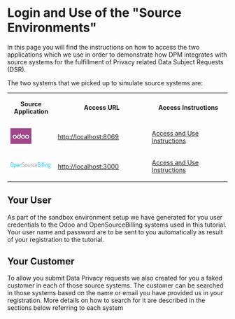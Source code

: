 # Login and Use of the "Source Environments"

In this page you will find the instructions on how to access the two applications which we use in order to demonstrate how DPM integrates with source systems for the fulfillment of Privacy related Data Subject Requests (DSR).

The two systems that we picked up to simulate source systems are:
<table>
<tbody>
<td width="120"> 
    <p><center><strong>Source Application</strong></center></p>
</td>
<td width="300"> 
    <p><center><strong>Access URL</strong></center></p>
</td>
<td width="300"> 
    <p><center><strong>Access Instructions</strong></center></p>
</td>
</tr>
<tr>
<td width="120"><img src="../images/00_odoo.png" alt=""/></td>
<td width="300">
    <a href="http://localhost:8069">
    <div style="height:100%;width:100%">
		<p>http://localhost:8069</p>
     </div></a>
</td>
<td width="300"> 
<a href="00_Odoo_instructions.md">
    <div style="height:100%;width:100%">
        <p>Access and Use Instructions</p>
    </div> </a>
</td>
</tr>
<tr>
<td width="120"><img src="../images/00_opensourcebilling_icon.png" width="120%" height="120%" alt=""/></td>
<td width="300"> 
    <a href="http://localhost:3000">
    <div style="height:100%;width:100%">
		<p>http://localhost:3000</p>
        </div></a>
</td>
<td width="300"> 
    <a href="00_OSB_instructions.md">
    <div style="height:100%;width:100%">
		<p>Access and Use Instructions</p>
    </div></a>
</td>
</tr>
</tbody>
</table>


## Your User

As part of the sandbox environment setup we have generated for you user credentials to the Odoo and OpenSourceBilling systems used in this tutorial. Your user name and password are to be sent to you automatically as result of your registration to the tutorial. 

## Your Customer

To allow you submit Data Privacy requests we also created for you a faked customer in each of those source systems. The customer can be searched in those systems based on the name or email you have provided us in your registration. More details on how to search for it are described in the sections below referring to each system
